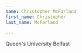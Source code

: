 ```yaml
---
name: Christopher McFarland
first_name: Christopher
last_name: McFarland

---
```

Queen's University Belfast
